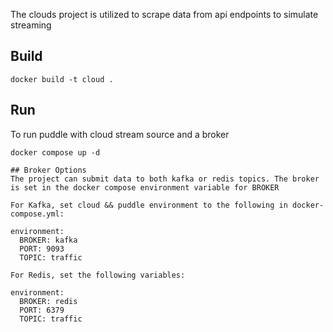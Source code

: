 The clouds project is utilized to scrape data from api endpoints to simulate streaming

## Build
```
docker build -t cloud .
```

## Run
To run puddle with cloud stream source and a broker
```
docker compose up -d

## Broker Options
The project can submit data to both kafka or redis topics. The broker is set in the docker compose environment variable for BROKER

For Kafka, set cloud && puddle environment to the following in docker-compose.yml:
```
    environment:
      BROKER: kafka
      PORT: 9093
      TOPIC: traffic
```
For Redis, set the following variables:
```
    environment:
      BROKER: redis
      PORT: 6379
      TOPIC: traffic
```
